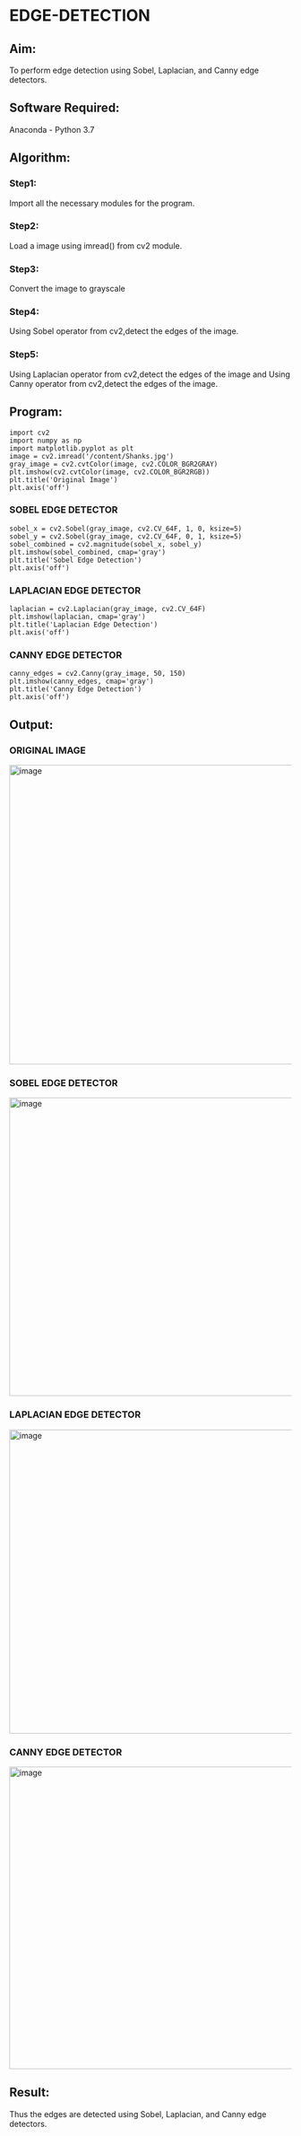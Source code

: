 # EDGE-DETECTION
## Aim:
To perform edge detection using Sobel, Laplacian, and Canny edge detectors.

## Software Required:
Anaconda - Python 3.7

## Algorithm:
### Step1:
Import all the necessary modules for the program.

### Step2:
Load a image using imread() from cv2 module.

### Step3:
Convert the image to grayscale

### Step4:
Using Sobel operator from cv2,detect the edges of the image.

### Step5:

Using Laplacian operator from cv2,detect the edges of the image and Using Canny operator from cv2,detect the edges of the image.
## Program:
```
import cv2
import numpy as np
import matplotlib.pyplot as plt
image = cv2.imread('/content/Shanks.jpg')
gray_image = cv2.cvtColor(image, cv2.COLOR_BGR2GRAY)
plt.imshow(cv2.cvtColor(image, cv2.COLOR_BGR2RGB))
plt.title('Original Image')
plt.axis('off')
```
### SOBEL EDGE DETECTOR
```
sobel_x = cv2.Sobel(gray_image, cv2.CV_64F, 1, 0, ksize=5)
sobel_y = cv2.Sobel(gray_image, cv2.CV_64F, 0, 1, ksize=5)
sobel_combined = cv2.magnitude(sobel_x, sobel_y)
plt.imshow(sobel_combined, cmap='gray')
plt.title('Sobel Edge Detection')
plt.axis('off')
```

### LAPLACIAN EDGE DETECTOR

```
laplacian = cv2.Laplacian(gray_image, cv2.CV_64F)
plt.imshow(laplacian, cmap='gray')
plt.title('Laplacian Edge Detection')
plt.axis('off')
```
### CANNY EDGE DETECTOR
```
canny_edges = cv2.Canny(gray_image, 50, 150)
plt.imshow(canny_edges, cmap='gray')
plt.title('Canny Edge Detection')
plt.axis('off')
```

## Output:
### ORIGINAL IMAGE

<img width="713" height="534" alt="image" src="https://github.com/user-attachments/assets/7b4e49f2-74d8-4f75-a1fd-bac1866276df" />

### SOBEL EDGE DETECTOR

<img width="725" height="532" alt="image" src="https://github.com/user-attachments/assets/72e3534a-dd03-4e7b-bb3f-b63f43676268" />


### LAPLACIAN EDGE DETECTOR

<img width="714" height="542" alt="image" src="https://github.com/user-attachments/assets/f683b26d-8967-4b61-8385-24fc6ea03071" />


### CANNY EDGE DETECTOR

<img width="718" height="539" alt="image" src="https://github.com/user-attachments/assets/7b50e32a-66bb-41b7-a482-bc78157a4cbe" />


## Result:
Thus the edges are detected using Sobel, Laplacian, and Canny edge detectors.
